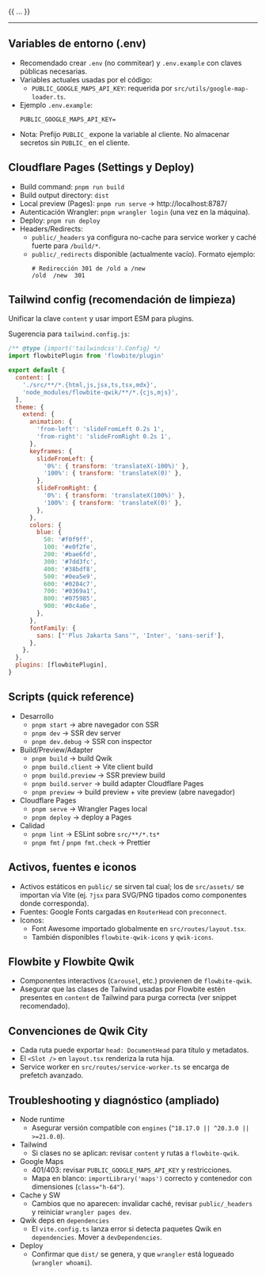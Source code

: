 {{ ... }}

---

## Variables de entorno (.env)
- Recomendado crear `.env` (no commitear) y `.env.example` con claves públicas necesarias.
- Variables actuales usadas por el código:
  - `PUBLIC_GOOGLE_MAPS_API_KEY`: requerida por `src/utils/google-map-loader.ts`.
- Ejemplo `.env.example`:
  ```env
  PUBLIC_GOOGLE_MAPS_API_KEY=
  ```
- Nota: Prefijo `PUBLIC_` expone la variable al cliente. No almacenar secretos sin `PUBLIC_` en el cliente.

## Cloudflare Pages (Settings y Deploy)
- Build command: `pnpm run build`
- Build output directory: `dist`
- Local preview (Pages): `pnpm run serve` → http://localhost:8787/
- Autenticación Wrangler: `pnpm wrangler login` (una vez en la máquina).
- Deploy: `pnpm run deploy`
- Headers/Redirects:
  - `public/_headers` ya configura no-cache para service worker y caché fuerte para `/build/*`.
  - `public/_redirects` disponible (actualmente vacío). Formato ejemplo:
    ```
    # Redirección 301 de /old a /new
    /old  /new  301
    ```

## Tailwind config (recomendación de limpieza)
Unificar la clave `content` y usar import ESM para plugins.

Sugerencia para `tailwind.config.js`:
```js
/** @type {import('tailwindcss').Config} */
import flowbitePlugin from 'flowbite/plugin'

export default {
  content: [
    './src/**/*.{html,js,jsx,ts,tsx,mdx}',
    'node_modules/flowbite-qwik/**/*.{cjs,mjs}',
  ],
  theme: {
    extend: {
      animation: {
        'from-left': 'slideFromLeft 0.2s 1',
        'from-right': 'slideFromRight 0.2s 1',
      },
      keyframes: {
        slideFromLeft: {
          '0%': { transform: 'translateX(-100%)' },
          '100%': { transform: 'translateX(0)' },
        },
        slideFromRight: {
          '0%': { transform: 'translateX(100%)' },
          '100%': { transform: 'translateX(0)' },
        },
      },
      colors: {
        blue: {
          50: '#f0f9ff',
          100: '#e0f2fe',
          200: '#bae6fd',
          300: '#7dd3fc',
          400: '#38bdf8',
          500: '#0ea5e9',
          600: '#0284c7',
          700: '#0369a1',
          800: '#075985',
          900: '#0c4a6e',
        },
      },
      fontFamily: {
        sans: ["'Plus Jakarta Sans'", 'Inter', 'sans-serif'],
      },
    },
  },
  plugins: [flowbitePlugin],
}
```

## Scripts (quick reference)
- Desarrollo
  - `pnpm start` → abre navegador con SSR
  - `pnpm dev` → SSR dev server
  - `pnpm dev.debug` → SSR con inspector
- Build/Preview/Adapter
  - `pnpm build` → build Qwik
  - `pnpm build.client` → Vite client build
  - `pnpm build.preview` → SSR preview build
  - `pnpm build.server` → build adapter Cloudflare Pages
  - `pnpm preview` → build preview + vite preview (abre navegador)
- Cloudflare Pages
  - `pnpm serve` → Wrangler Pages local
  - `pnpm deploy` → deploy a Pages
- Calidad
  - `pnpm lint` → ESLint sobre `src/**/*.ts*`
  - `pnpm fmt` / `pnpm fmt.check` → Prettier

## Activos, fuentes e iconos
- Activos estáticos en `public/` se sirven tal cual; los de `src/assets/` se importan vía Vite (ej. `?jsx` para SVG/PNG tipados como componentes donde corresponda).
- Fuentes: Google Fonts cargadas en `RouterHead` con `preconnect`.
- Iconos:
  - Font Awesome importado globalmente en `src/routes/layout.tsx`.
  - También disponibles `flowbite-qwik-icons` y `qwik-icons`.

## Flowbite y Flowbite Qwik
- Componentes interactivos (`Carousel`, etc.) provienen de `flowbite-qwik`.
- Asegurar que las clases de Tailwind usadas por Flowbite estén presentes en `content` de Tailwind para purga correcta (ver snippet recomendado).

## Convenciones de Qwik City
- Cada ruta puede exportar `head: DocumentHead` para título y metadatos.
- El `<Slot />` en `layout.tsx` renderiza la ruta hija.
- Service worker en `src/routes/service-worker.ts` se encarga de prefetch avanzado.

## Troubleshooting y diagnóstico (ampliado)
- Node runtime
  - Asegurar versión compatible con `engines` (`^18.17.0 || ^20.3.0 || >=21.0.0`).
- Tailwind
  - Si clases no se aplican: revisar `content` y rutas a `flowbite-qwik`.
- Google Maps
  - 401/403: revisar `PUBLIC_GOOGLE_MAPS_API_KEY` y restricciones.
  - Mapa en blanco: `importLibrary('maps')` correcto y contenedor con dimensiones (`class="h-64"`).
- Cache y SW
  - Cambios que no aparecen: invalidar caché, revisar `public/_headers` y reiniciar `wrangler pages dev`.
- Qwik deps en `dependencies`
  - El `vite.config.ts` lanza error si detecta paquetes Qwik en `dependencies`. Mover a `devDependencies`.
- Deploy
  - Confirmar que `dist/` se genera, y que `wrangler` está logueado (`wrangler whoami`).
